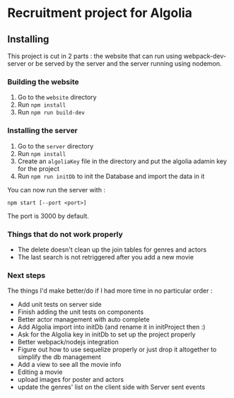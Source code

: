 
# Recruitment project for Algolia


## Installing

This project is cut in 2 parts : the website that can run using webpack-dev-server or be served by the server and the server running using nodemon.

### Building the website

1. Go to the `website` directory
2. Run `npm install`
3. Run `npm run build-dev`

### Installing the server

1. Go to the `server` directory
2. Run `npm install`
3. Create an `algoliaKey` file in the directory and put the algolia adamin key for the project
4. Run `npm run initDb` to init the Database and import the data in it

You can now run the server with : 

```
npm start [--port <port>]
```  

The port is 3000 by default.

### Things that do not work properly

* The delete doesn't clean up the join tables for genres and actors
* The last search is not retriggered after you add a new movie

### Next steps

The things I'd make better/do if I had more time in no particular order : 

* Add unit tests on server side
* Finish adding the unit tests on components
* Better actor management with auto complete
* Add Algolia import into initDb (and rename it in initProject then :)
* Ask for the Algolia key in initDb to set up the project properly
* Better webpack/nodejs integration
* Figure out how to use sequelize properly or just drop it altogether to simplify the db management
* Add a view to see all the movie info
* Editing a movie
* upload images for poster and actors
* update the genres' list on the client side with Server sent events